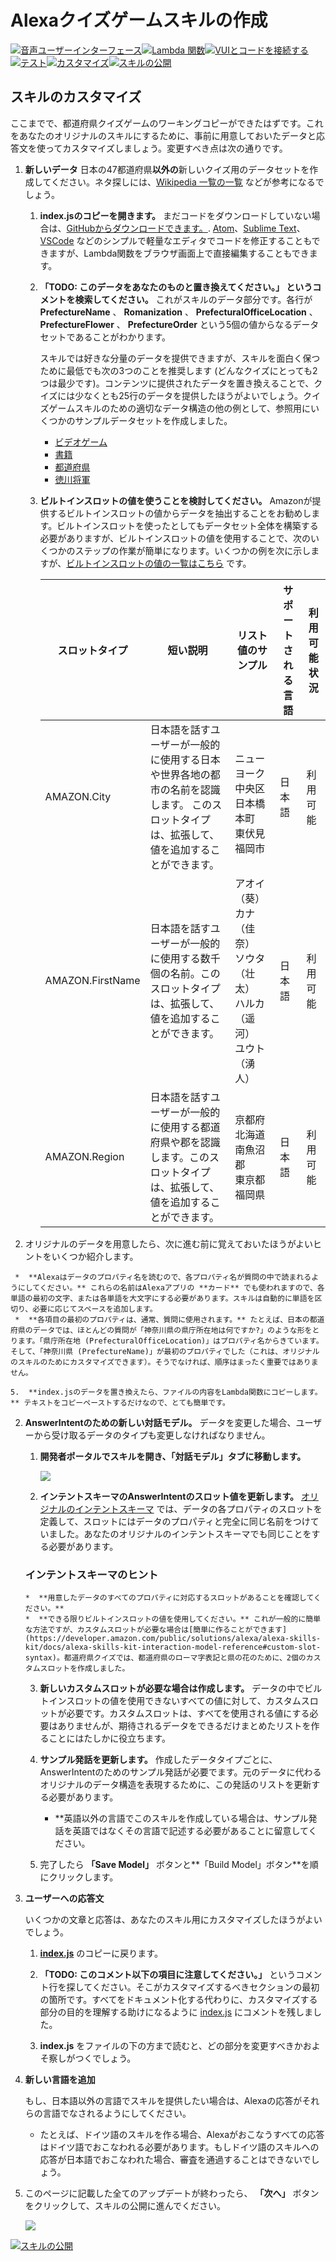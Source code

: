 # Alexaクイズゲームスキルの作成
[![音声ユーザーインターフェース](https://m.media-amazon.com/images/G/01/mobile-apps/dex/alexa/alexa-skills-kit/jp/tutorials/navigation/1-locked.png)](1-voice-user-interface.md)[![Lambda 関数](https://m.media-amazon.com/images/G/01/mobile-apps/dex/alexa/alexa-skills-kit/jp/tutorials/navigation/2-locked.png)](2-lambda-function.md)[![VUIとコードを接続する](https://m.media-amazon.com/images/G/01/mobile-apps/dex/alexa/alexa-skills-kit/jp/tutorials/navigation/3-locked.png)](3-connect-vui-to-code.md)[![テスト](https://m.media-amazon.com/images/G/01/mobile-apps/dex/alexa/alexa-skills-kit/jp/tutorials/navigation/4-locked.png)](4-testing.md)[![カスタマイズ](https://m.media-amazon.com/images/G/01/mobile-apps/dex/alexa/alexa-skills-kit/jp/tutorials/navigation/5-on.png)](5-customization.md)[![スキルの公開](https://m.media-amazon.com/images/G/01/mobile-apps/dex/alexa/alexa-skills-kit/jp/tutorials/navigation/6-off.png)](6-publication.md)

<!--<a href="1-voice-user-interface.md"><img src="https://m.media-amazon.com/images/G/01/mobile-apps/dex/alexa/alexa-skills-kit/tutorials/navigation/1-locked._TTH_.png" /></a><a href="2-lambda-function.md"><img src="https://m.media-amazon.com/images/G/01/mobile-apps/dex/alexa/alexa-skills-kit/tutorials/navigation/2-locked._TTH_.png" /></a><a href="3-connect-vui-to-code.md"><img src="https://m.media-amazon.com/images/G/01/mobile-apps/dex/alexa/alexa-skills-kit/tutorials/navigation/3-locked._TTH_.png" /></a><a href="4-testing.md"><img src="https://m.media-amazon.com/images/G/01/mobile-apps/dex/alexa/alexa-skills-kit/tutorials/navigation/4-locked._TTH_.png" /></a><a href="5-customization.md"><img src="https://m.media-amazon.com/images/G/01/mobile-apps/dex/alexa/alexa-skills-kit/tutorials/navigation/5-on._TTH_.png" /></a><a href="6-publication.md"><img src="https://m.media-amazon.com/images/G/01/mobile-apps/dex/alexa/alexa-skills-kit/tutorials/navigation/6-off._TTH_.png" /></a>-->

## スキルのカスタマイズ

ここまでで、都道府県クイズゲームのワーキングコピーができたはずです。これをあなたのオリジナルのスキルにするために、事前に用意しておいたデータと応答文を使ってカスタマイズしましょう。変更すべき点は次の通りです。

1.  **新しいデータ** 日本の47都道府県**以外の**新しいクイズ用のデータセットを作成してください。ネタ探しには、[Wikipedia 一覧の一覧](https://ja.wikipedia.org/wiki/%E4%B8%80%E8%A6%A7%E3%81%AE%E4%B8%80%E8%A6%A7) などが参考になるでしょう。

    1.  **index.jsのコピーを開きます。** まだコードをダウンロードしていない場合は、[GitHubからダウンロードできます。](../src/index.js).  [Atom](http://atom.io)、[Sublime Text](http://sublimetext.com)、[VSCode](http://code.visualstudio.com) などのシンプルで軽量なエディタでコードを修正することもできますが、Lambda関数をブラウザ画面上で直接編集することもできます。

    2.  **「TODO: このデータをあなたのものと置き換えてください。」 というコメントを検索してください。** これがスキルのデータ部分です。各行が **PrefectureName** 、 **Romanization** 、 **PrefecturalOfficeLocation** 、 **PrefectureFlower** 、 **PrefectureOrder** という5個の値からなるデータセットであることがわかります。

        スキルでは好きな分量のデータを提供できますが、スキルを面白く保つために最低でも次の3つのことを推奨します (どんなクイズにとっても2つは最少です)。コンテンツに提供されたデータを置き換えることで、クイズには少なくとも25行のデータを提供したほうがよいでしょう。クイズゲームスキルのための適切なデータ構造の他の例として、参照用にいくつかのサンプルデータセットを作成しました。

        *  [ビデオゲーム](../data/videogames.js)
        *  [書籍](../data/books.js)
        *  [都道府県](,,/data/prefectures.js)
        *  [徳川将軍](../data/monarchs.js)
        
    3.  **ビルトインスロットの値を使うことを検討してください。** Amazonが提供するビルトインスロットの値からデータを抽出することをお勧めします。ビルトインスロットを使ったとしてもデータセット全体を構築する必要がありますが、ビルトインスロットの値を使用することで、次のいくつかのステップの作業が簡単になります。いくつかの例を次に示しますが、[ビルトインスロットの値の一覧はこちら](https://developer.amazon.com/public/solutions/alexa/alexa-skills-kit/docs/built-in-intent-ref/slot-type-reference#list-types) です。


		| スロットタイプ | 短い説明 | リスト値のサンプル | サポートされる言語 | 利用可能状況 |
		| ----------- | --- | --- | -------------- | ----------- |
		| AMAZON.City | 日本語を話すユーザーが一般的に使用する日本や世界各地の都市の名前を認識します。 このスロットタイプは、拡張して、値を追加することができます。 | </br>ニューヨーク<br/>中央区<br/>日本橋本町</br>東伏見</br>福岡市 | 日本語 | 利用可能 |
		| AMAZON.FirstName | 日本語を話すユーザーが一般的に使用する数千個の名前。このスロットタイプは、拡張して、値を追加することができます。| アオイ（葵）</br>カナ（佳奈）</br>ソウタ（壮太）</br>ハルカ（遥河）</br>ユウト（湧人）|日本語|利用可能|
		|AMAZON.Region|日本語を話すユーザーが一般的に使用する都道府県や郡を認識します。このスロットタイプは、拡張して、値を追加することができます。| 京都府</br>北海道</br>南魚沼郡</br>東京都</br>福岡県 | 日本語 | 利用可能 |

   4.  オリジナルのデータを用意したら、次に進む前に覚えておいたほうがよいヒントをいくつか紹介します。

	 *  **Alexaはデータのプロパティ名を読むので、各プロパティ名が質問の中で読まれるようにしてください。** これらの名前はAlexaアプリの **カード** でも使われますので、各単語の最初の文字、または各単語を大文字にする必要があります。スキルは自動的に単語を区切り、必要に応じてスペースを追加します。
	 *  **各項目の最初のプロパティは、通常、質問に使用されます。** たとえば、日本の都道府県のデータでは、ほとんどの質問が「神奈川県の県庁所在地は何ですか?」のような形をとります。「県庁所在地 (PrefecturalOfficeLocation)」はプロパティ名からきています。そして、「神奈川県 (PrefectureName)」が最初のプロパティでした（これは、オリジナルのスキルのためにカスタマイズできます）。そうでなければ、順序はまったく重要ではありません。

	5.  **index.jsのデータを置き換えたら、ファイルの内容をLambda関数にコピーします。** テキストをコピーペーストするだけなので、とても簡単です。

2.  **AnswerIntentのための新しい対話モデル。** データを変更した場合、ユーザーから受け取るデータのタイプも変更しなければなりません。

    1.  **開発者ポータルでスキルを開き、「対話モデル」タブに移動します。**

        ![](https://m.media-amazon.com/images/G/01/mobile-apps/dex/alexa/alexa-skills-kit/jp/tutorials/quiz-game/5-2-1-interaction-model._TTH_.png)

    2.  **インテントスキーマのAnswerIntentのスロット値を更新します。** [オリジナルのインテントスキーマ](../speech-assets/intent-schema.json) では、データの各プロパティのスロットを定義して、スロットにはデータのプロパティと完全に同じ名前をつけていました。あなたのオリジナルのインテントスキーマでも同じことをする必要があります。

     ### インテントスキーマのヒント

        *  **用意したデータのすべてのプロパティに対応するスロットがあることを確認してください。**  
        *  **できる限りビルトインスロットの値を使用してください。** これが一般的に簡単な方法ですが、カスタムスロットが必要な場合は[簡単に作ることができます](https://developer.amazon.com/public/solutions/alexa/alexa-skills-kit/docs/alexa-skills-kit-interaction-model-reference#custom-slot-syntax)。都道府県クイズでは、都道府県のローマ字表記と県の花のために、2個のカスタムスロットを作成しました。
        
    3.  **新しいカスタムスロットが必要な場合は作成します。** データの中でビルトインスロットの値を使用できないすべての値に対して、カスタムスロットが必要です。カスタムスロットは、すべてを使用される値にする必要はありませんが、期待されるデータをできるだけまとめたリストを作ることにはたしかに役立ちます。

    4.  **サンプル発話を更新します。** 作成したデータタイプごとに、AnswerIntentのためのサンプル発話が必要でます。元のデータに代わるオリジナルのデータ構造を表現するために、この発話のリストを更新する必要があります。

        *  **英語以外の言語でこのスキルを作成している場合は、サンプル発話を英語ではなくその言語で記述する必要があることに留意してください。

    5.  完了したら **「Save Model」** ボタンと**「Build Model」ボタン**を順にクリックします。

3.  **ユーザーへの応答文**
    
    いくつかの文章と応答は、あなたのスキル用にカスタマイズしたほうがよいでしょう。

    1.  **[index.js]((../lambda/src/index.js))** のコピーに戻ります。

    2.  **「TODO: このコメント以下の項目に注意してください。」** というコメント行を探してください。そこがカスタマイズするべきセクションの最初の箇所です。すべてをドキュメント化する代わりに、カスタマイズする部分の目的を理解する助けになるように [index.js]((../lambda/src/index.js)) にコメントを残しました。

    3.  **index.js** をファイルの下の方まで読むと、どの部分を変更すべきかおよそ察しがつくでしょう。

4.  **新しい言語を追加**
    
    もし、日本語以外の言語でスキルを提供したい場合は、Alexaの応答がそれらの言語でなされるようにしてください。

    *  たとえば、ドイツ語のスキルを作る場合、Alexaがおこなうすべての応答はドイツ語でおこなわれる必要があります。もしドイツ語のスキルへの応答が日本語でおこなわれた場合、審査を通過することはできないでしょう。

5.  このページに記載した全てのアップデートが終わったら、 **「次へ」** ボタンをクリックして、スキルの公開に進んでください。

    ![](https://m.media-amazon.com/images/G/01/mobile-apps/dex/alexa/alexa-skills-kit/jp/tutorials/quiz-game/1-6-next-button._TTH_.png)

[![スキルの公開](https://m.media-amazon.com/images/G/01/mobile-apps/dex/alexa/alexa-skills-kit/jp/tutorials/general/buttons/button_next_publication.png)](6-publication.md)

